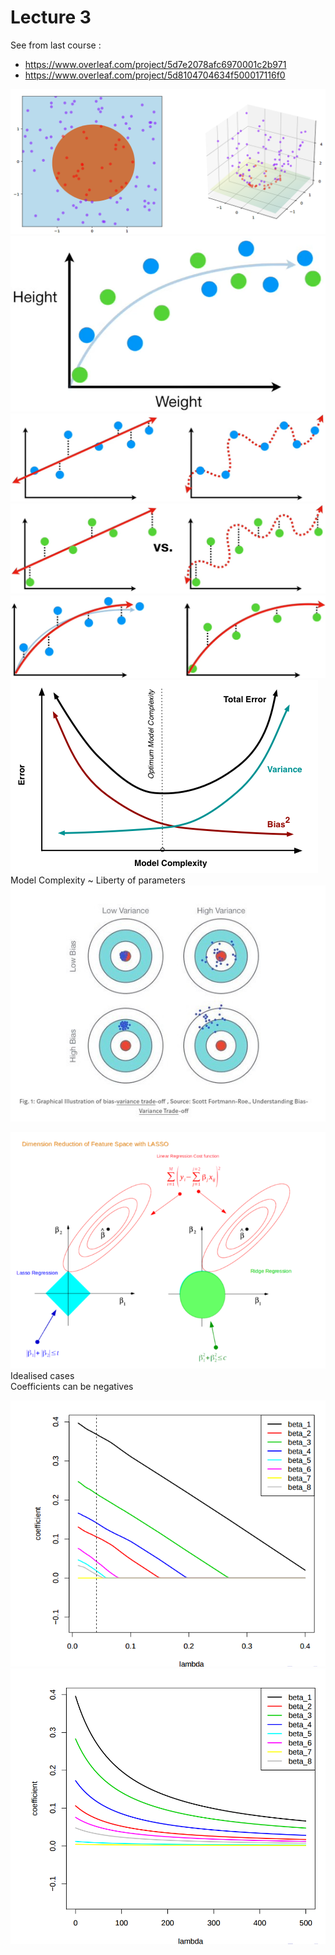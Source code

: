 # Lecture 3 

See from last course :  
* https://www.overleaf.com/project/5d7e2078afc6970001c2b971
* https://www.overleaf.com/project/5d8104704634f500017116f0

![](linear_not_useless.png)  
![](rats_dataset.png)  
![](rats_train.png)  
![](rats_test.png)  
![](rats_best_model.png)  
![](bias_variance_opti.png) Model Complexity ~ Liberty of parameters
![](bias_variance_targets.jpeg)  

![](lasso_ridge.png)  
Idealised cases  
Coefficients can be negatives  
 
![](lasso.png)
![](ridge.png)

